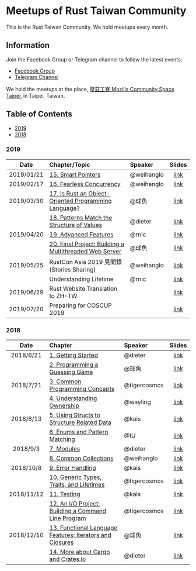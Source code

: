# Meetups of Rust Taiwan Community

This is the Rust Taiwan Community. We hold meetups every month.

## Information

Join the Facebook Group or Telegram channel to follow the latest events:

- [Facebook Group](https://www.facebook.com/groups/rust.lang.tw/)
- [Telegram Channel](https://t.me/rust_tw)

We hold the meetups at the place, [摩茲工寮 Mozilla Community Space Taipei](https://www.facebook.com/MozSpaceTPE/), in Taipei, Taiwan.

## Table of Contents

- [2019](#2019)
- [2018](#2018)


### 2019

| Date | Chapter/Topic | Speaker | Slides |
|:----:|:------- |:------- |:------:|
| 2019/01/21 | [15. Smart Pointers](https://doc.rust-lang.org/book/ch15-00-smart-pointers.html) | @weihanglo |[link](https://weihanglo.tw/slides/rust-smart-pointers.html)|
| 2019/02/17 | [16. Fearless Concurrency](https://doc.rust-lang.org/book/ch16-00-concurrency.html) | @weihanglo |[link](https://weihanglo.tw/slides/rust-concurrency.html)|
| 2019/03/30 | [17. Is Rust an Object-Oriented Programming Language?](https://doc.rust-lang.org/book/ch17-00-oop.html) | @球魚 |[link](https://slides.com/lili668668/oop-and-rust)|
|            | [18. Patterns Match the Structure of Values](https://doc.rust-lang.org/book/ch18-00-patterns.html) | @dieter |[link](https://dieterplex.gitlab.io/rust-studygroup/ch18.html)|
| 2019/04/20 | [19. Advanced Features](https://doc.rust-lang.org/book/ch19-00-advanced-features.html) | @rnic |[link](https://github.com/rniczh/slides/blob/gh-pages/Advenced-features/advanced_features.pdf)|
|          | [20. Final Project: Building a Multithreaded Web Server](https://doc.rust-lang.org/book/ch20-00-final-project-a-web-server.html) | @球魚 |[link](https://slides.com/lili668668/rust-20#/)|
| 2019/05/25 | RustCon Asia 2019 見聞錄 (Stories Sharing) | @weihanglo |[link](https://weihanglo.tw/slides/rustcon-asia-2019#1)|
|            | Understanding Lifetime | @rnic |[link](https://github.com/rniczh/slides/blob/gh-pages/Lifetimes-intro/lifetimes-intro.pdf)|
| 2019/06/29 | Rust Website Translation to ZH-TW |  |[link](https://pontoon.rust-lang.org/zh-TW/)|
| 2019/07/20 | Preparing for COSCUP 2019 |  |[link](https://coscup.org/2019/en/)|

### 2018

| Date | Chapter | Speaker | Slides |
|:----:|:------- |:------- |:------:|
| 2018/6/21 | [1. Getting Started](https://doc.rust-lang.org/book/ch01-00-getting-started.html) | @dieter | [link](https://dieterplex.gitlab.io/rust-studygroup/intro&ch1.html)|
|           | [2. Programming a Guessing Game](https://doc.rust-lang.org/book/ch02-00-guessing-game-tutorial.html) | @球魚 | [link](https://slides.com/lili668668/rust-ch2/#/)|
| 2018/7/21 | [3. Common Programming Concepts](https://doc.rust-lang.org/book/ch03-00-common-programming-concepts.html) | @tigercosmos | [link](./slides/CH3.pdf)|
|           | [4. Understanding Ownership](https://doc.rust-lang.org/book/ch04-00-understanding-ownership.html) | @wayling | [link](https://docs.google.com/presentation/d/1UHW8qxp3nSfNQunpE9tVwJ6yxh7Y3ghNNmttedY1Skw/edit)|
| 2018/8/13 | [5. Using Structs to Structure Related Data](https://doc.rust-lang.org/book/ch05-00-structs.html) | @kais | [link](https://hackmd.io/p/Skw4Xk_bQ#)|
|           | [6. Enums and Pattern Matching](https://doc.rust-lang.org/book/ch06-00-enums.html) | @IU | [link](https://drive.google.com/drive/folders/1s4iX4XXh_pFBvHpR6w2KXHq5uz04NgeO?usp=sharing)|
| 2018/9/3 | [7. Modules](https://doc.rust-lang.org/book/ch07-00-packages-crates-and-modules.html) | @dieter | [link](https://dieterplex.gitlab.io/rust-studygroup/ch7.html)|
|          | [8. Common Collections](https://doc.rust-lang.org/book/ch08-00-common-collections.html) | @weihanglo | [link](https://weihanglo.tw/slides/rust-collections)|
| 2018/10/8 | [9. Error Handling](https://doc.rust-lang.org/book/ch09-00-error-handling.html) | @kais | [link](https://hackmd.io/p/B1lPZJ4Pqm#/) |
|          | [10. Generic Types, Traits, and Lifetimes](https://doc.rust-lang.org/book/ch10-00-generics.html) | @tigercosmos | [link](https://hackmd.io/p/Hk9fOfvqm#/) |
| 2018/11/12 | [11. Testing](https://doc.rust-lang.org/book/ch11-00-testing.html) | @kais | [link](https://hackmd.io/p/B186LUraX#/)|
|          | [12. An I/O Project: Building a Command Line Program](https://doc.rust-lang.org/book/ch12-00-an-io-project.html) | @tigercosmos | [link](https://hackmd.io/p/r18I6LrTQ#/) |
| 2018/12/10 | [13. Functional Language Features: Iterators and Closures](https://doc.rust-lang.org/book/ch13-00-functional-features.html) | @球魚 |[link](https://slides.com/lili668668/rust-12#/)|
|          | [14. More about Cargo and Crates.io](https://doc.rust-lang.org/book/ch14-00-more-about-cargo.html) | @dieter | [link](https://dieterplex.gitlab.io/rust-studygroup/ch14.html) |
